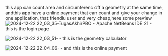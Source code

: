 this app can count area and circumferenc off a geometry at the same time, andthis app have a online payment that can count and give your change in one application, that friendlu user and very cheap,here some preview
      ![2024-12-22 22_03_35-TugasAkhirPBO - Apache NetBeans IDE 21](https://github.com/user-attachments/assets/9262a429-cad4-4aa4-9634-4c73ba5cfae2)  -   
      this is the login page
                                            




   ![2024-12-22 22_03_51-](https://github.com/user-attachments/assets/a671677f-ab0f-4c1e-b648-7300078c61f4)
                                                          -  this is the geometry calculator




                                                          
   ![2024-12-22 22_04_06-](https://github.com/user-attachments/assets/67163a43-9519-42fe-81f2-99fc034e6f08)
                                                          - and this is the online payment


